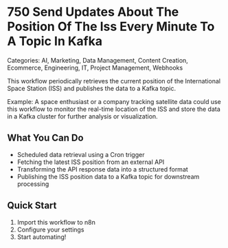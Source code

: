 # 750 Send Updates About The Position Of The Iss Every Minute To A Topic In Kafka

Categories: AI, Marketing, Data Management, Content Creation, Ecommerce, Engineering, IT, Project Management, Webhooks

This workflow periodically retrieves the current position of the International Space Station (ISS) and publishes the data to a Kafka topic.

Example: A space enthusiast or a company tracking satellite data could use this workflow to monitor the real-time location of the ISS and store the data in a Kafka cluster for further analysis or visualization.

## What You Can Do
- Scheduled data retrieval using a Cron trigger
- Fetching the latest ISS position from an external API
- Transforming the API response data into a structured format
- Publishing the ISS position data to a Kafka topic for downstream processing

## Quick Start
1. Import this workflow to n8n
2. Configure your settings
3. Start automating!


